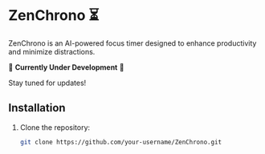 # ZenChrono ⏳  

ZenChrono is an AI-powered focus timer designed to enhance productivity and minimize distractions.  

🚀 **Currently Under Development** 🚀  

Stay tuned for updates!  

## Installation  
1. Clone the repository:  
   ```bash
   git clone https://github.com/your-username/ZenChrono.git

